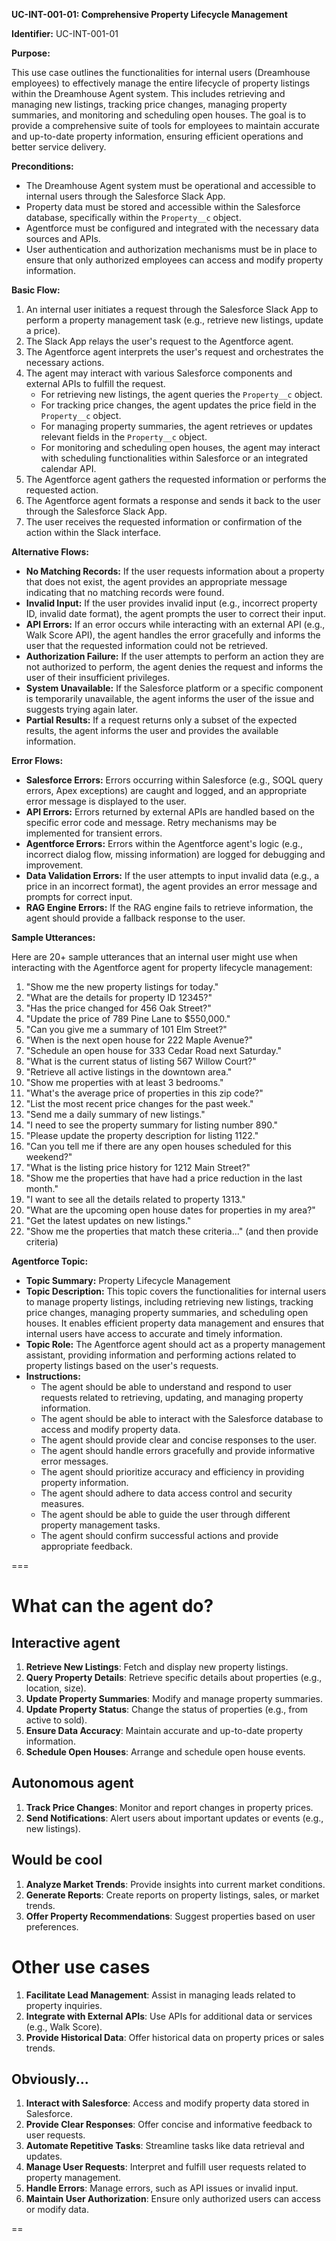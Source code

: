 **UC-INT-001-01: Comprehensive Property Lifecycle Management**

**Identifier:** UC-INT-001-01

**Purpose:**

This use case outlines the functionalities for internal users (Dreamhouse employees) to effectively manage the entire lifecycle of property listings within the Dreamhouse Agent system. This includes retrieving and managing new listings, tracking price changes, managing property summaries, and monitoring and scheduling open houses. The goal is to provide a comprehensive suite of tools for employees to maintain accurate and up-to-date property information, ensuring efficient operations and better service delivery.

**Preconditions:**

- The Dreamhouse Agent system must be operational and accessible to internal users through the Salesforce Slack App.
- Property data must be stored and accessible within the Salesforce database, specifically within the `Property__c` object.
- Agentforce must be configured and integrated with the necessary data sources and APIs.
- User authentication and authorization mechanisms must be in place to ensure that only authorized employees can access and modify property information.

**Basic Flow:**

1.  An internal user initiates a request through the Salesforce Slack App to perform a property management task (e.g., retrieve new listings, update a price).
2.  The Slack App relays the user's request to the Agentforce agent.
3.  The Agentforce agent interprets the user's request and orchestrates the necessary actions.
4.  The agent may interact with various Salesforce components and external APIs to fulfill the request.
    - For retrieving new listings, the agent queries the `Property__c` object.
    - For tracking price changes, the agent updates the price field in the `Property__c` object.
    - For managing property summaries, the agent retrieves or updates relevant fields in the `Property__c` object.
    - For monitoring and scheduling open houses, the agent may interact with scheduling functionalities within Salesforce or an integrated calendar API.
5.  The Agentforce agent gathers the requested information or performs the requested action.
6.  The Agentforce agent formats a response and sends it back to the user through the Salesforce Slack App.
7.  The user receives the requested information or confirmation of the action within the Slack interface.

**Alternative Flows:**

- **No Matching Records:** If the user requests information about a property that does not exist, the agent provides an appropriate message indicating that no matching records were found.
- **Invalid Input:** If the user provides invalid input (e.g., incorrect property ID, invalid date format), the agent prompts the user to correct their input.
- **API Errors:** If an error occurs while interacting with an external API (e.g., Walk Score API), the agent handles the error gracefully and informs the user that the requested information could not be retrieved.
- **Authorization Failure:** If the user attempts to perform an action they are not authorized to perform, the agent denies the request and informs the user of their insufficient privileges.
- **System Unavailable:** If the Salesforce platform or a specific component is temporarily unavailable, the agent informs the user of the issue and suggests trying again later.
- **Partial Results:** If a request returns only a subset of the expected results, the agent informs the user and provides the available information.

**Error Flows:**

- **Salesforce Errors:** Errors occurring within Salesforce (e.g., SOQL query errors, Apex exceptions) are caught and logged, and an appropriate error message is displayed to the user.
- **API Errors:** Errors returned by external APIs are handled based on the specific error code and message. Retry mechanisms may be implemented for transient errors.
- **Agentforce Errors:** Errors within the Agentforce agent's logic (e.g., incorrect dialog flow, missing information) are logged for debugging and improvement.
- **Data Validation Errors:** If the user attempts to input invalid data (e.g., a price in an incorrect format), the agent provides an error message and prompts for correct input.
- **RAG Engine Errors:** If the RAG engine fails to retrieve information, the agent should provide a fallback response to the user.

**Sample Utterances:**

Here are 20+ sample utterances that an internal user might use when interacting with the Agentforce agent for property lifecycle management:

1.  "Show me the new property listings for today."
2.  "What are the details for property ID 12345?"
3.  "Has the price changed for 456 Oak Street?"
4.  "Update the price of 789 Pine Lane to $550,000."
5.  "Can you give me a summary of 101 Elm Street?"
6.  "When is the next open house for 222 Maple Avenue?"
7.  "Schedule an open house for 333 Cedar Road next Saturday."
8.  "What is the current status of listing 567 Willow Court?"
9.  "Retrieve all active listings in the downtown area."
10. "Show me properties with at least 3 bedrooms."
11. "What's the average price of properties in this zip code?"
12. "List the most recent price changes for the past week."
13. "Send me a daily summary of new listings."
14. "I need to see the property summary for listing number 890."
15. "Please update the property description for listing 1122."
16. "Can you tell me if there are any open houses scheduled for this weekend?"
17. "What is the listing price history for 1212 Main Street?"
18. "Show me the properties that have had a price reduction in the last month."
19. "I want to see all the details related to property 1313."
20. "What are the upcoming open house dates for properties in my area?"
21. "Get the latest updates on new listings."
22. "Show me the properties that match these criteria..." (and then provide criteria)

**Agentforce Topic:**

- **Topic Summary:** Property Lifecycle Management
- **Topic Description:** This topic covers the functionalities for internal users to manage property listings, including retrieving new listings, tracking price changes, managing property summaries, and scheduling open houses. It enables efficient property data management and ensures that internal users have access to accurate and timely information.
- **Topic Role:** The Agentforce agent should act as a property management assistant, providing information and performing actions related to property listings based on the user's requests.
- **Instructions:**
    - The agent should be able to understand and respond to user requests related to retrieving, updating, and managing property information.
    - The agent should be able to interact with the Salesforce database to access and modify property data.
    - The agent should provide clear and concise responses to the user.
    - The agent should handle errors gracefully and provide informative error messages.
    - The agent should prioritize accuracy and efficiency in providing property information.
    - The agent should adhere to data access control and security measures.
    - The agent should be able to guide the user through different property management tasks.
    - The agent should confirm successful actions and provide appropriate feedback.

===

# What can the agent do?

## Interactive agent

1. **Retrieve New Listings**: Fetch and display new property listings.
2. **Query Property Details**: Retrieve specific details about properties (e.g., location, size).
3. **Update Property Summaries**: Modify and manage property summaries.
4. **Update Property Status**: Change the status of properties (e.g., from active to sold).
5. **Ensure Data Accuracy**: Maintain accurate and up-to-date property information.
6. **Schedule Open Houses**: Arrange and schedule open house events.

## Autonomous agent

1. **Track Price Changes**: Monitor and report changes in property prices.
2. **Send Notifications**: Alert users about important updates or events (e.g., new listings).

## Would be cool

1.  **Analyze Market Trends**: Provide insights into current market conditions.
2.  **Generate Reports**: Create reports on property listings, sales, or market trends.
3.  **Offer Property Recommendations**: Suggest properties based on user preferences.

# Other use cases

1.  **Facilitate Lead Management**: Assist in managing leads related to property inquiries.
2.  **Integrate with External APIs**: Use APIs for additional data or services (e.g., Walk Score).
3.  **Provide Historical Data**: Offer historical data on property prices or sales trends.

## Obviously...

1. **Interact with Salesforce**: Access and modify property data stored in Salesforce.
2. **Provide Clear Responses**: Offer concise and informative feedback to user requests.
3. **Automate Repetitive Tasks**: Streamline tasks like data retrieval and updates.
4. **Manage User Requests**: Interpret and fulfill user requests related to property management.
5. **Handle Errors**: Manage errors, such as API issues or invalid input.
6. **Maintain User Authorization**: Ensure only authorized users can access or modify data.

==
